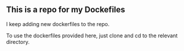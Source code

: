 ## This is a repo for my Dockefiles 

I keep adding new dockerfiles to the repo.

To use the dockerfiles provided here, just clone and cd to the relevant directory.
